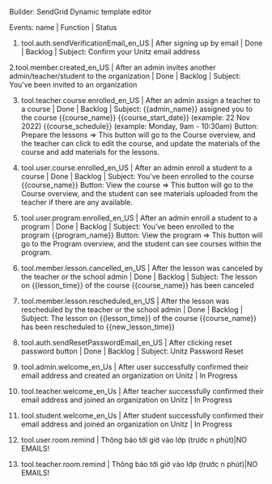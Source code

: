 Builder: SendGrid Dynamic template editor

Events: name | Function | Status
1. tool.auth.sendVerificationEmail_en_US | After signing up by email | Done | Backlog |
Subject: Confirm your Unitz email address

2.tool.member.created_en_US | After an admin invites another admin/teacher/student to the organization | Done | Backlog |
Subject: You’ve been invited to an organization

3. tool.teacher.course.enrolled_en_US | After an admin assign a teacher to a course | Done | Backlog | 
Subject: {{admin_name}} assigned you to the course {{course_name}}
{{course_start_date}} (example: 22 Nov 2022)
{{course_schedule}} (example: Monday, 9am - 10:30am)
Button: Prepare the lessons => This button will go to the Course overview, and the teacher can click to edit the course, and update the materials of the course and add materials for the lessons.

4. tool.user.course.enrolled_en_US | After an admin enroll a student to a course | Done | Backlog | 
Subject: You’ve been enrolled to the course {{course_name}}
Button: View the course => This button will go to the Course overview, and the student can see materials uploaded from the teacher if there are any available.

5. tool.user.program.enrolled_en_US | After an admin enroll a student to a program | Done | Backlog |
Subject: You’ve been enrolled to the program {{program_name}}
Button: View the program => This button will go to the Program overview, and the student can see courses within the program.

6. tool.member.lesson.cancelled_en_US | After the lesson was canceled by the teacher or the school admin | Done | Backlog |
Subject: The lesson on {{lesson_time}} of the course {{course_name}} has been canceled

7. tool.member.lesson.rescheduled_en_US | After the lesson was rescheduled by the teacher or the school admin | Done | Backlog | 
Subject: The lesson on {{lesson_time}} of the course {{course_name}} has been rescheduled to {{new_lesson_time}}
  
8. tool.auth.sendResetPasswordEmail_en_US | After clicking reset password button | Done | Backlog | 
Subject: Unitz Password Reset 

9. tool.admin.welcome_en_Us | After user successfully confirmed their email address and created an organization on Unitz | In Progress

10. tool.teacher.welcome_en_Us | After teacher successfully confirmed their email address and joined an organization on Unitz | In Progress

11. tool.student.welcome_en_Us | After student successfully confirmed their email address and joined an organization on Unitz | In Progress

12. tool.user.room.remind | Thông báo tới giờ vào lớp (trước n phút)|NO EMAILS!
13. tool.teacher.room.remind | Thông báo tới giờ vào lớp (trước n phút)|NO EMAILS!


